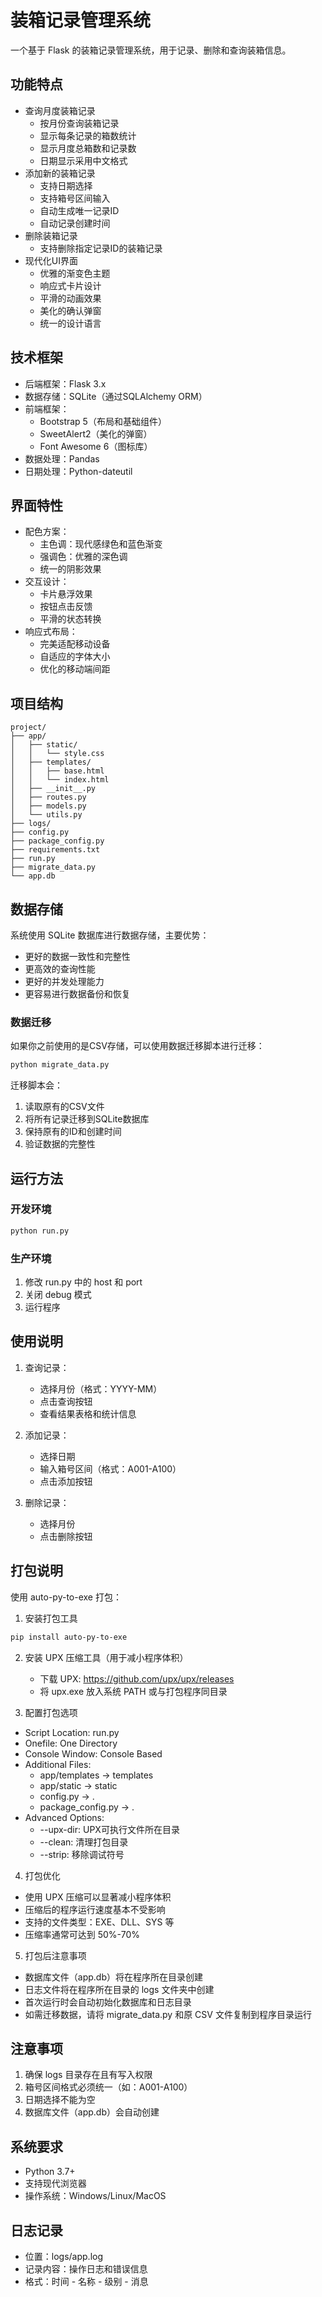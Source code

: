 <!--
 * @FilePath     : /ContainerPackingSystem/README.md
 * @Description  :  装箱记录管理系统
 * @Author       : BNDou
 * @Date         : 2024-12-14 01:27:05
 * @LastEditTime : 2025-01-03 22:40:00
-->
# 装箱记录管理系统

一个基于 Flask 的装箱记录管理系统，用于记录、删除和查询装箱信息。

## 功能特点

- 查询月度装箱记录
  - 按月份查询装箱记录
  - 显示每条记录的箱数统计
  - 显示月度总箱数和记录数
  - 日期显示采用中文格式
- 添加新的装箱记录
  - 支持日期选择
  - 支持箱号区间输入
  - 自动生成唯一记录ID
  - 自动记录创建时间
- 删除装箱记录
  - 支持删除指定记录ID的装箱记录
- 现代化UI界面
  - 优雅的渐变色主题
  - 响应式卡片设计
  - 平滑的动画效果
  - 美化的确认弹窗
  - 统一的设计语言

## 技术框架

- 后端框架：Flask 3.x
- 数据存储：SQLite（通过SQLAlchemy ORM）
- 前端框架：
  - Bootstrap 5（布局和基础组件）
  - SweetAlert2（美化的弹窗）
  - Font Awesome 6（图标库）
- 数据处理：Pandas
- 日期处理：Python-dateutil

## 界面特性

- 配色方案：
  - 主色调：现代感绿色和蓝色渐变
  - 强调色：优雅的深色调
  - 统一的阴影效果
- 交互设计：
  - 卡片悬浮效果
  - 按钮点击反馈
  - 平滑的状态转换
- 响应式布局：
  - 完美适配移动设备
  - 自适应的字体大小
  - 优化的移动端间距

## 项目结构

```
project/
├── app/
│   ├── static/
│   │   └── style.css
│   ├── templates/
│   │   ├── base.html
│   │   └── index.html
│   ├── __init__.py
│   ├── routes.py
│   ├── models.py
│   └── utils.py
├── logs/
├── config.py
├── package_config.py
├── requirements.txt
├── run.py
├── migrate_data.py
└── app.db
```

## 数据存储

系统使用 SQLite 数据库进行数据存储，主要优势：
- 更好的数据一致性和完整性
- 更高效的查询性能
- 更好的并发处理能力
- 更容易进行数据备份和恢复

### 数据迁移

如果你之前使用的是CSV存储，可以使用数据迁移脚本进行迁移：

```bash
python migrate_data.py
```

迁移脚本会：
1. 读取原有的CSV文件
2. 将所有记录迁移到SQLite数据库
3. 保持原有的ID和创建时间
4. 验证数据的完整性

## 运行方法

### 开发环境
```bash
python run.py
```

### 生产环境
1. 修改 run.py 中的 host 和 port
2. 关闭 debug 模式
3. 运行程序

## 使用说明

1. 查询记录：
   - 选择月份（格式：YYYY-MM）
   - 点击查询按钮
   - 查看结果表格和统计信息

2. 添加记录：
   - 选择日期
   - 输入箱号区间（格式：A001-A100）
   - 点击添加按钮

3. 删除记录：
   - 选择月份
   - 点击删除按钮

## 打包说明

使用 auto-py-to-exe 打包：

1. 安装打包工具
```bash
pip install auto-py-to-exe
```

2. 安装 UPX 压缩工具（用于减小程序体积）
   - 下载 UPX: https://github.com/upx/upx/releases
   - 将 upx.exe 放入系统 PATH 或与打包程序同目录

3. 配置打包选项
- Script Location: run.py
- Onefile: One Directory
- Console Window: Console Based
- Additional Files:
  - app/templates -> templates
  - app/static -> static
  - config.py -> .
  - package_config.py -> .
- Advanced Options:
  - --upx-dir: UPX可执行文件所在目录
  - --clean: 清理打包目录
  - --strip: 移除调试符号

4. 打包优化
- 使用 UPX 压缩可以显著减小程序体积
- 压缩后的程序运行速度基本不受影响
- 支持的文件类型：EXE、DLL、SYS 等
- 压缩率通常可达到 50%-70%

5. 打包后注意事项
- 数据库文件（app.db）将在程序所在目录创建
- 日志文件将在程序所在目录的 logs 文件夹中创建
- 首次运行时会自动初始化数据库和日志目录
- 如需迁移数据，请将 migrate_data.py 和原 CSV 文件复制到程序目录运行

## 注意事项

1. 确保 logs 目录存在且有写入权限
2. 箱号区间格式必须统一（如：A001-A100）
3. 日期选择不能为空
4. 数据库文件（app.db）会自动创建

## 系统要求

- Python 3.7+
- 支持现代浏览器
- 操作系统：Windows/Linux/MacOS

## 日志记录

- 位置：logs/app.log
- 记录内容：操作日志和错误信息
- 格式：时间 - 名称 - 级别 - 消息